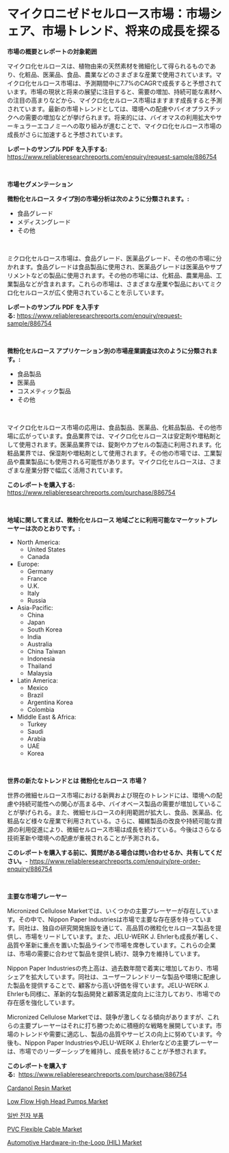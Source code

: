 <p><h1>マイクロニゼドセルロース市場：市場シェア、市場トレンド、将来の成長を探る</h1></p><p><strong>市場の概要とレポートの対象範囲</strong></p>
<p><p>マイクロ化セルロースは、植物由来の天然素材を微細化して得られるものであり、化粧品、医薬品、食品、農業などのさまざまな産業で使用されています。マイクロ化セルロース市場は、予測期間中に7.7%のCAGRで成長すると予想されています。市場の現状と将来の展望に注目すると、需要の増加、持続可能な素材への注目の高まりなどから、マイクロ化セルロース市場はますます成長すると予測されています。最新の市場トレンドとしては、環境への配慮やバイオプラスチックへの需要の増加などが挙げられます。将来的には、バイオマスの利用拡大やサーキュラーエコノミーへの取り組みが進むことで、マイクロ化セルロース市場の成長がさらに加速すると予想されています。</p></p>
<p><strong>レポートのサンプル PDF を入手する:</strong> <a href="https://www.reliableresearchreports.com/enquiry/request-sample/886754">https://www.reliableresearchreports.com/enquiry/request-sample/886754</a></p>
<p>&nbsp;</p>
<p><strong>市場セグメンテーション</strong></p>
<p><strong>微粉化セルロース タイプ別の市場分析は次のように分類されます。:</strong></p>
<p><ul><li>食品グレード</li><li>メディスングレード</li><li>その他</li></ul></p>
<p>&nbsp;</p>
<p><p>ミクロ化セルロース市場は、食品グレード、医薬品グレード、その他の市場に分かれます。食品グレードは食品製品に使用され、医薬品グレードは医薬品やサプリメントなどの製品に使用されます。その他の市場には、化粧品、農業用品、工業製品などが含まれます。これらの市場は、さまざまな産業や製品においてミクロ化セルロースが広く使用されていることを示しています。</p></p>
<p><strong>レポートのサンプル PDF を入手する:</strong>&nbsp;<a href="https://www.reliableresearchreports.com/enquiry/request-sample/886754">https://www.reliableresearchreports.com/enquiry/request-sample/886754</a></p>
<p>&nbsp;</p>
<p><strong> 微粉化セルロース アプリケーション別の市場産業調査は次のように分類されます。:</strong></p>
<p><ul><li>食品製品</li><li>医薬品</li><li>コスメティック製品</li><li>その他</li></ul></p>
<p>&nbsp;</p>
<p><p>マイクロ化セルロース市場の応用は、食品製品、医薬品、化粧品製品、その他市場に広がっています。食品業界では、マイクロ化セルロースは安定剤や増粘剤として使用されます。医薬品業界では、錠剤やカプセルの製造に利用されます。化粧品業界では、保湿剤や増粘剤として使用されます。その他の市場では、工業製品や農業製品にも使用される可能性があります。マイクロ化セルロースは、さまざまな産業分野で幅広く活用されています。</p></p>
<p><strong>このレポートを購入する:</strong>&nbsp; <a href="https://www.reliableresearchreports.com/purchase/886754">https://www.reliableresearchreports.com/purchase/886754</a></p>
<p>&nbsp;</p>
<p><strong>地域に関して言えば、微粉化セルロース 地域ごとに利用可能なマーケットプレーヤーは次のとおりです。:</strong></p>
<p><ul>
    <li>
        North America:
        <ul>
            <li>United States</li>
            <li>Canada</li>
        </ul>
    </li>
    <li>
        Europe:
        <ul>
            <li>Germany</li>
            <li>France</li>
            <li>U.K.</li>
            <li>Italy</li>
            <li>Russia</li>
        </ul>
    </li>
    <li>
        Asia-Pacific:
        <ul>
            <li>China</li>
            <li>Japan</li>
            <li>South Korea</li>
            <li>India</li>
            <li>Australia</li>
            <li>China Taiwan</li>
            <li>Indonesia</li>
            <li>Thailand</li>
            <li>Malaysia</li>
        </ul>
    </li>
    <li>
        Latin America:
        <ul>
            <li>Mexico</li>
            <li>Brazil</li>
            <li>Argentina Korea</li>
            <li>Colombia</li>
        </ul>
    </li>
    <li>
        Middle East & Africa:
        <ul>
            <li>Turkey</li>
            <li>Saudi</li>
            <li>Arabia</li>
            <li>UAE</li>
            <li>Korea</li>
        </ul>
    </li>
    </ul></p>
<p>&nbsp;</p>
<p><strong>世界の新たなトレンドとは 微粉化セルロース 市場？</strong></p>
<p><p>世界の微細セルロース市場における新興および現在のトレンドには、環境への配慮や持続可能性への関心が高まる中、バイオベース製品の需要が増加していることが挙げられる。また、微細セルロースの利用範囲が拡大し、食品、医薬品、化粧品など様々な産業で利用されている。さらに、繊維製品の改良や持続可能な資源の利用促進により、微細セルロース市場は成長を続けている。今後はさらなる技術革新や環境への配慮が重視されることが予測される。</p></p>
<p><strong>このレポートを購入する前に、質問がある場合は問い合わせるか、共有してください。</strong>- <a href="https://www.reliableresearchreports.com/enquiry/pre-order-enquiry/886754">https://www.reliableresearchreports.com/enquiry/pre-order-enquiry/886754</a></p>
<p>&nbsp;</p>
<p><strong>主要な市場プレーヤー</strong></p>
<p><p>Micronized Cellulose Marketでは、いくつかの主要プレーヤーが存在しています。その中で、Nippon Paper Industriesは市場で主要な存在感を持っています。同社は、独自の研究開発施設を通じて、高品質の微粒化セルロース製品を提供し、市場をリードしています。また、JELU-WERK J. Ehrlerも成長が著しく、品質や革新に重点を置いた製品ラインで市場を席巻しています。これらの企業は、市場の需要に合わせて製品を提供し続け、競争力を維持しています。</p><p>Nippon Paper Industriesの売上高は、過去数年間で着実に増加しており、市場シェアを拡大しています。同社は、ユーザーフレンドリーな製品や環境に配慮した製品を提供することで、顧客から高い評価を得ています。JELU-WERK J. Ehrlerも同様に、革新的な製品開発と顧客満足度向上に注力しており、市場での存在感を強化しています。</p><p>Micronized Cellulose Marketでは、競争が激しくなる傾向がありますが、これらの主要プレーヤーはそれに打ち勝つために積極的な戦略を展開しています。市場のトレンドや需要に適応し、製品の品質やサービスの向上に努めています。今後も、Nippon Paper IndustriesやJELU-WERK J. Ehrlerなどの主要プレーヤーは、市場でのリーダーシップを維持し、成長を続けることが予想されます。</p></p>
<p><strong>このレポートを購入する:</strong>&nbsp;&nbsp;<a href="https://www.reliableresearchreports.com/purchase/886754">https://www.reliableresearchreports.com/purchase/886754</a></p>
<p><p><a href="https://boundless-drawbridge-702.notion.site/Cardanol-Resin-Market-Size-Growth-Outlook-from-2024-to-2031-projecting-at-Market-s-Trends-Analysis-9ed4230f546b41f8bfead15c5ae78dce">Cardanol Resin Market</a></p><p><a href="https://view.publitas.com/reportprime-1/low-flow-high-head-pumps-market-size-global-industry-overview-market-segmentation-and-forecast-2024-to-2031/">Low Flow High Head Pumps Market</a></p><p><a href="https://github.com/Skyleitney456456/Market-Research-Report-List-1/blob/main/183392114919.md">일반 전자 부품</a></p><p><a href="https://github.com/Krish2023na/Market-Research-Report-List-3/blob/main/pvc-flexible-cable-market.md">PVC Flexible Cable Market</a></p><p><a href="https://issuu.com/reportprime-2/docs/automotive-hardware-in-the-loop-hil-market-size-20">Automotive Hardware-in-the-Loop (HIL) Market</a></p></p>